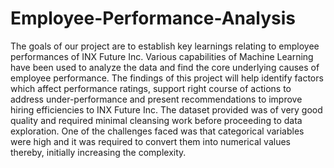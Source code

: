 # Employee-Performance-Analysis
The goals of our project are to establish key learnings relating to employee performances of INX Future Inc. Various capabilities of Machine Learning have been used to analyze the data and find the core underlying causes of employee performance. The findings of this project will help identify factors which affect performance ratings, support right course of actions to address under-performance and present recommendations to improve hiring efficiencies to INX Future Inc.  The dataset provided was of very good quality and required minimal cleansing work before proceeding to data exploration. One of the challenges faced was that categorical variables were high and it was required to convert them into numerical values thereby, initially increasing the complexity.
